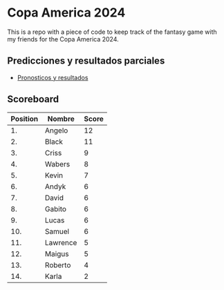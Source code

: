 # Copa America 2024

This is a repo with a piece of code to keep track of the fantasy game with my friends for the Copa America 2024.

## Predicciones y resultados parciales
- [Pronosticos y resultados](https://github.com/dasoto/polla/blob/main/master_plan.csv)
## Scoreboard

| Position | Nombre | Score |
| -------- | ------ | ----- |
|1. | Angelo | 12 |
|2. | Black | 11 |
|3. | Criss | 9 |
|4. | Wabers | 8 |
|5. | Kevin | 7 |
|6. | Andyk | 6 |
|7. | David | 6 |
|8. | Gabito | 6 |
|9. | Lucas | 6 |
|10. | Samuel | 6 |
|11. | Lawrence | 5 |
|12. | Maigus | 5 |
|13. | Roberto | 4 |
|14. | Karla | 2 |
